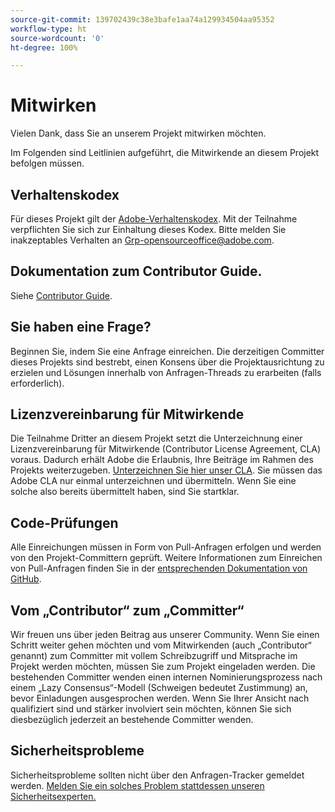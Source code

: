 ```yaml
---
source-git-commit: 139702439c38e3bafe1aa74a129934504aa95352
workflow-type: ht
source-wordcount: '0'
ht-degree: 100%

---
```

# Mitwirken

Vielen Dank, dass Sie an unserem Projekt mitwirken möchten.

Im Folgenden sind Leitlinien aufgeführt, die Mitwirkende an diesem Projekt befolgen müssen.

## Verhaltenskodex

Für dieses Projekt gilt der [Adobe-Verhaltenskodex](code-of-conduct.md). Mit der Teilnahme verpflichten Sie sich zur Einhaltung dieses Kodex. Bitte melden Sie inakzeptables Verhalten an [Grp-opensourceoffice@adobe.com](mailto:Grp-opensourceoffice@adobe.com).

## Dokumentation zum Contributor Guide.

Siehe [Contributor Guide](https://experienceleague.adobe.com/docs/contributor/contributor-guide/introduction.html?lang=de).

## Sie haben eine Frage?

Beginnen Sie, indem Sie eine Anfrage einreichen. Die derzeitigen Committer dieses Projekts sind bestrebt, einen Konsens über die Projektausrichtung zu erzielen und Lösungen innerhalb von Anfragen-Threads zu erarbeiten (falls erforderlich).

## Lizenzvereinbarung für Mitwirkende

Die Teilnahme Dritter an diesem Projekt setzt die Unterzeichnung einer Lizenzvereinbarung für Mitwirkende (Contributor License Agreement, CLA) voraus. Dadurch erhält Adobe die Erlaubnis, Ihre Beiträge im Rahmen des Projekts weiterzugeben. [Unterzeichnen Sie hier unser CLA](http://opensource.adobe.com/cla.html). Sie müssen das Adobe CLA nur einmal unterzeichnen und übermitteln. Wenn Sie eine solche also bereits übermittelt haben, sind Sie startklar.

## Code-Prüfungen

Alle Einreichungen müssen in Form von Pull-Anfragen erfolgen und werden von den Projekt-Committern geprüft. Weitere Informationen zum Einreichen von Pull-Anfragen finden Sie in der [entsprechenden Dokumentation von GitHub](https://docs.github.com/de/pull-requests/collaborating-with-pull-requests/proposing-changes-to-your-work-with-pull-requests/about-pull-requests).

<!--
Lastly, please follow the [pull request template](PULL_REQUEST_TEMPLATE.md) when
submitting a pull request!
-->

## Vom „Contributor“ zum „Committer“

Wir freuen uns über jeden Beitrag aus unserer Community. Wenn Sie einen Schritt weiter gehen möchten und vom Mitwirkenden (auch „Contributor“ genannt) zum Committer mit vollem Schreibzugriff und Mitsprache im Projekt werden möchten, müssen Sie zum Projekt eingeladen werden. Die bestehenden Committer wenden einen internen Nominierungsprozess nach einem „Lazy Consensus“-Modell (Schweigen bedeutet Zustimmung) an, bevor Einladungen ausgesprochen werden. Wenn Sie Ihrer Ansicht nach qualifiziert sind und stärker involviert sein möchten, können Sie sich diesbezüglich jederzeit an bestehende Committer wenden.

## Sicherheitsprobleme

Sicherheitsprobleme sollten nicht über den Anfragen-Tracker gemeldet werden. [Melden Sie ein solches Problem stattdessen unseren Sicherheitsexperten.](https://helpx.adobe.com/de/security/alertus.html)

